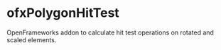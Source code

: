 ofxPolygonHitTest
=================

OpenFrameworks addon to calculate hit test operations on rotated and scaled elements.